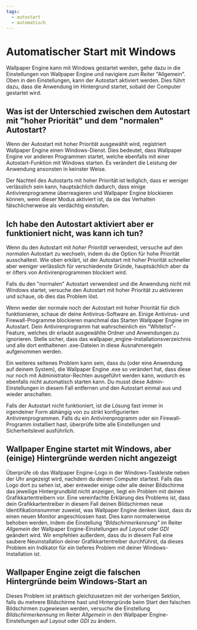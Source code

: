```yaml
---
tags:
  - autostart
  - automatisch
---
```


# Automatischer Start mit Windows

Wallpaper Engine kann mit Windows gestartet werden, gehe dazu in die Einstellungen von Wallpaper Engine und navigiere zum Reiter "Allgemein". Oben in den Einstellungen, kann der Autostart aktiviert werden. Dies führt dazu, dass die Anwendung im Hintergrund startet, sobald der Computer gestartet wird.

## Was ist der Unterschied zwischen dem Autostart mit "hoher Priorität" und dem "normalen" Autostart?

Wenn der Autostart mit hoher Priorität ausgewählt wird, registriert Wallpaper Engine einen Windows-Dienst. Dies bedeutet, dass Wallpaper Engine vor anderen Programmen startet, welche ebenfalls mit einer Autostart-Funktion mit Windows starten. Es verändert die Leistung der Anwendung ansonsten in keinster Weise.

Der Nachteil des Autostarts mit hoher Priorität ist lediglich, dass er weniger verlässlich sein kann, hauptsächlich dadurch, dass einige Antivirenprogramme überreagieren und Wallpaper Engine blockieren können, wenn dieser Modus aktiviert ist, da sie das Verhalten fälschlicherweise als verdächtig einstufen.

## Ich habe den Autostart aktiviert aber er funktioniert nicht, was kann ich tun?

Wenn du den Autostart mit *hoher Priorität* verwendest, versuche auf den *normalen* Autostart zu wechseln, indem du die Option für hohe Priorität ausschaltest. Wie oben erklärt, ist der Autostart mit hoher Priorität schneller aber weniger verlässlich für verschiedenste Gründe, hauptsächlich aber da er öfters von Antivirenprogrammen blockiert wird.

Falls du den "normalen" Autostart verwendest und die Anwendung nicht mit Windows startet, versuche den Autostart mit hoher Priorität zu aktivieren und schaue, ob dies das Problem löst.

Wenn weder der normale noch der Autostart mit hoher Priorität für dich funktionieren, schaue dir deine Antivirus-Software an. Einige Antivirus- und Firewall-Programme blockieren manchmal das Starten Wallpaper Engine im Autostart. Dein Antivirenprogramm hat wahrscheinlich ein "Whitelist"-Feature, welches dir erlaubt ausgewählte Ordner und Anwendungen zu ignorieren. Stelle sicher, dass das wallpaper_engine-Installationsverzeichnis und alle dort enthaltenen .exe-Dateien in diese Ausnahmeregeln aufgenommen werden.

Ein weiteres seltenes Problem kann sein, dass du (oder eine Anwendung auf deinem System), die Wallpaper Engine .exe so verändert hat, dass diese nur noch mit Administrator-Rechten ausgeführt werden kann, wodurch es ebenfalls nicht automatisch starten kann. Du musst diese Admin-Einstellungen in diesem Fall entfernen und den Autostart einmal aus und wieder anschalten.

Falls der Autostart nicht funktioniert, ist die Lösung fast immer in irgendeiner Form abhängig von zu strikt konfigurierten Antivirenprogrammen. Falls du ein Antivirenprogramm oder ein Firewall-Programm installiert hast, überprüfe bitte alle Einstellungen und Sicherheitslevel ausführlich.

## Wallpaper Engine startet mit Windows, aber (einige) Hintergründe werden nicht angezeigt

 Überprüfe ob das Wallpaper Engine-Logo in der Windows-Taskleiste neben der Uhr angezeigt wird, nachdem du deinen Computer startest. Falls das Logo dort zu sehen ist, aber entweder einige oder alle deiner Bildschirme das jeweilige Hintergrundbild nicht anzeigen, liegt ein Problem mit deinen Grafikkartentreibern vor. Eine vereinfachte Erklärung des Problems ist, dass dein Grafikkartentreiber in diesem Fall deinen Bildschirmen neue Identifikationsnummer zuweist, was Wallpaper Engine denken lässt, dass du einen neuen Monitor angeschlossen hast. Dies kann normalerweise behoben werden, indem die Einstellung *"Bildschirmerkennung"* im Reiter *Allgemein* der Wallpaper Engine-Einstellungen auf *Layout* oder *GDI* geändert wird. Wir empfehlen außerdem, dass du in diesem Fall eine saubere Neuinstallation deiner Grafikkartentreiber durchführst, da dieses Problem ein Indikator für ein tieferes Problem mit deiner Windows-Installation ist.

 ## Wallpaper Engine zeigt die falschen Hintergründe beim Windows-Start an

 Dieses Problem ist praktisch gleichzusetzen mit der vorherigen Sektion, falls du mehrere Bildschirme hast und Hintergründe beim Start den falschen Bildschirmen zugewiesen werden, versuche die Einstellung *Bildschirmerkennung* im Reiter *Allgemein* in den Wallpaper Engine-Einstellungen auf *Layout* oder *GDI* zu ändern.